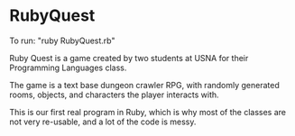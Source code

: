 RubyQuest
=========

To run: "ruby RubyQuest.rb"

Ruby Quest is a game created by two students at USNA for their Programming Languages class. 

The game is a text base dungeon crawler RPG, with randomly generated rooms, objects, and characters the player interacts with.

This is our first real program in Ruby, which is why most of the classes are not very re-usable, and a lot of the code is messy. 